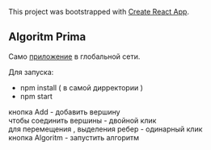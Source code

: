This project was bootstrapped with [Create React App](https://github.com/facebook/create-react-app).

## Algoritm Prima

Само [приложение](https://vigorous-elion-210891.netlify.com/) в глобальной сети.

Для запуска:  
* npm install ( в самой дирректории )  
* npm start  

кнопка Add - добавить вершину  
чтобы соединить вершины - двойной клик  
для перемещения , выделения ребер - одинарный клик  
кнопка Algoritm - запустить алгоритм
